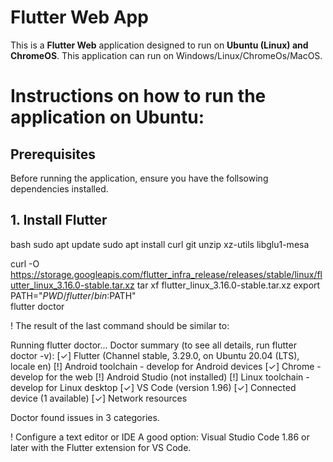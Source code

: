 # Flutter Web App 

This is a **Flutter Web** application designed to run on **Ubuntu (Linux) and ChromeOS**.
This application can run on Windows/Linux/ChromeOs/MacOS.

# Instructions on how to run the application on Ubuntu:

## Prerequisites

Before running the application, ensure you have the follsowing dependencies installed.

## **1. Install Flutter**
bash
sudo apt update
sudo apt install curl git unzip xz-utils libglu1-mesa  

curl -O https://storage.googleapis.com/flutter_infra_release/releases/stable/linux/flutter_linux_3.16.0-stable.tar.xz 
tar xf flutter_linux_3.16.0-stable.tar.xz
export PATH="$PWD/flutter/bin:$PATH"  
flutter doctor 

! The result of the last command should be similar to:

Running flutter doctor...
Doctor summary (to see all details, run flutter doctor -v):
[✓] Flutter (Channel stable, 3.29.0, on Ubuntu 20.04 (LTS), locale en)
[!] Android toolchain - develop for Android devices
[✓] Chrome - develop for the web
[!] Android Studio (not installed)
[!] Linux toolchain - develop for Linux desktop
[✓] VS Code (version 1.96)
[✓] Connected device (1 available)
[✓] Network resources

Doctor found issues in 3 categories.

! Configure a text editor or IDE
  A good option: Visual Studio Code 1.86 or later with the Flutter extension for VS Code. 
